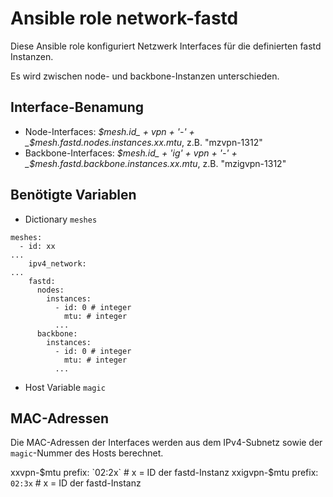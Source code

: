 # Ansible role network-fastd

Diese Ansible role konfiguriert Netzwerk Interfaces für die definierten fastd Instanzen.

Es wird zwischen node- und backbone-Instanzen unterschieden.

## Interface-Benamung
- Node-Interfaces: _$mesh.id_ + vpn + '-' + _$mesh.fastd.nodes.instances.xx.mtu_, z.B. "mzvpn-1312"
- Backbone-Interfaces: _$mesh.id_ + 'ig' + vpn + '-' + _$mesh.fastd.backbone.instances.xx.mtu_, z.B. "mzigvpn-1312"

## Benötigte Variablen

- Dictionary `meshes`

```
meshes:
  - id: xx
...
    ipv4_network:
...
    fastd:
      nodes:
        instances:
          - id: 0 # integer
            mtu: # integer
          ...
      backbone:
        instances:
          - id: 0 # integer
            mtu: # integer
          ...

```

- Host Variable `magic`

## MAC-Adressen

Die MAC-Adressen der Interfaces werden aus dem IPv4-Subnetz sowie der `magic`-Nummer des Hosts berechnet.

xxvpn-$mtu prefix: `02:2x` # x = ID der fastd-Instanz
xxigvpn-$mtu prefix: `02:3x` # x = ID der fastd-Instanz
